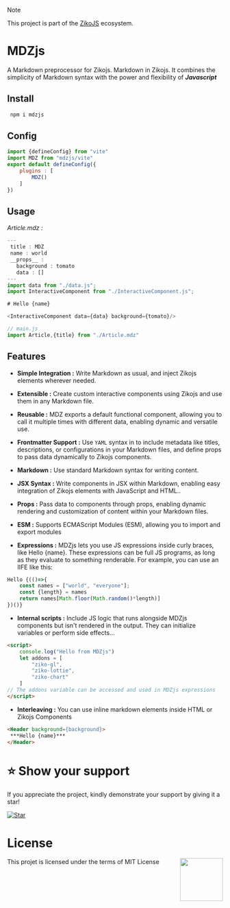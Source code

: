 > [!NOTE]  
> This project is part of the [ZikoJS](https://github.com/zakarialaoui10/ziko.js) ecosystem.

# MDZjs
A Markdown preprocessor for Zikojs. Markdown in Zikojs.
It combines the simplicity of Markdown syntax with the power and flexibility of ***Javascript***

## Install 
```bash
 npm i mdzjs
```
 
## Config 
```js
import {defineConfig} from "vite"
import MDZ from "mdzjs/vite"
export default defineConfig({
    plugins : [
        MDZ()
    ]
})
```

## Usage

*Article.mdz :*

```js
---
 title : MDZ 
 name : world
 __props__ : 
   background : tomato
   data : []
---
import data from "./data.js";
import InteractiveComponent from "./InteractiveComponent.js";

# Hello {name}

<InteractiveComponent data={data} background={tomato}/>

```

```js
// main.js
import Article,{title} from "./Article.mdz"
```

## Features
- **Simple Integration :** Write Markdown as usual, and inject Zikojs elements wherever needed.
- **Extensible :** Create custom interactive components using Zikojs and use them in any Markdown file.
- **Reusable :** MDZ exports a default functional component, allowing you to call it multiple times with different data, enabling dynamic and versatile use.
- **Frontmatter Support :**  Use `YAML` syntax in to include metadata like titles, descriptions, or configurations in your Markdown files, and define props to pass data dynamically to Zikojs components.

- **Markdown :** Use standard Markdown syntax for writing content. 
- **JSX Syntax :** Write components in JSX within Markdown, enabling easy integration of Zikojs elements with JavaScript and HTML..
- **Props :** Pass data to components through props, enabling dynamic rendering and customization of content within your Markdown files.
- **ESM :** Supports ECMAScript Modules (ESM), allowing you to import and export modules
- **Expressions :** MDZjs lets you use JS expressions inside curly braces, like Hello {name}. 
These expressions can be full JS programs, as long as they evaluate to something renderable. For example, you can use an IIFE like this:
```js
Hello {(()=>{
    const names = ["world", "everyone"];
    const {length} = names
    return names[Math.floor(Math.random()*length)]
})()}
```
- **Internal scripts :**  Include JS logic that runs alongside MDZjs components but isn't rendered in the output. 
They can initialize variables or perform side effects...

```html
<script>
    console.log("Hello from MDZjs")
    let addons = [
        "ziko-gl",
        "ziko-lottie",
        "ziko-chart"
    ]
// The addons variable can be accessed and used in MDZjs expressions 
</script>
```
- **Interleaving :** You can use inline markdown elements inside HTML or Zikojs Components

```html
<Header background={background}>
 ***Hello {name}***
</Header>
```
# ⭐️ Show your support

If you appreciate the project, kindly demonstrate your support by giving it a star!<br>

[![Star](https://img.shields.io/github/stars/zakarialaoui10/mdzjs?style=social)](https://github.com/zakarialaoui10/mdzjs)
<!--## Financial support-->
# License 
This projet is licensed under the terms of MIT License 
<img src="https://img.shields.io/github/license/zakarialaoui10/zikojs?color=rgb%2820%2C21%2C169%29" width="100" align="right">